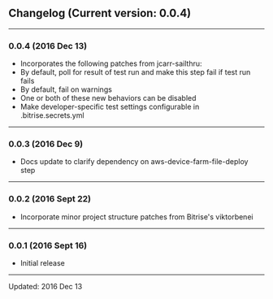 ## Changelog (Current version: 0.0.4)

-----------------

### 0.0.4 (2016 Dec 13)

* Incorporates the following patches from jcarr-sailthru:
* By default, poll for result of test run and make this step fail if test run fails
* By default, fail on warnings
* One or both of these new behaviors can be disabled
* Make developer-specific test settings configurable in .bitrise.secrets.yml

-----------------

### 0.0.3 (2016 Dec 9)

* Docs update to clarify dependency on aws-device-farm-file-deploy step

-----------------

### 0.0.2 (2016 Sept 22)

* Incorporate minor project structure patches from Bitrise's viktorbenei

-----------------

### 0.0.1 (2016 Sept 16)

* Initial release

-----------------

Updated: 2016 Dec 13
